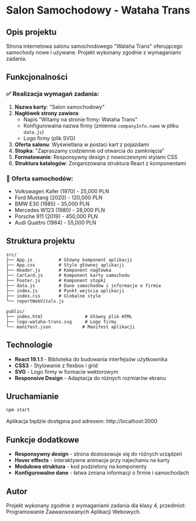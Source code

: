 # Salon Samochodowy - Wataha Trans

## Opis projektu

Strona internetowa salonu samochodowego "Wataha Trans" oferującego samochody nowe i używane. Projekt wykonany zgodnie z wymaganiami zadania.

## Funkcjonalności

### ✅ Realizacja wymagań zadania:

1. **Nazwa karty**: "Salon samochodowy"
2. **Nagłówek strony zawiera**:
   - Napis "Witamy na stronie firmy: Wataha Trans"
   - Konfigurowalna nazwa firmy (zmienna `companyInfo.name` w pliku `data.js`)
   - Logo firmy (plik SVG)
3. **Oferta salonu**: Wyświetlana w postaci kart z pojazdami
4. **Stopka**: "Zapraszamy codziennie od otwarcia do zamknięcia"
5. **Formatowanie**: Responsywny design z nowoczesnymi stylami CSS
6. **Struktura katalogów**: Zorganizowana struktura React z komponentami

### 🚗 Oferta samochodów:

- Volkswagen Kafer (1970) - 25,000 PLN
- Ford Mustang (2020) - 120,000 PLN
- BMW E30 (1985) - 35,000 PLN
- Mercedes W123 (1980) - 28,000 PLN
- Porsche 911 (2019) - 450,000 PLN
- Audi Quattro (1984) - 55,000 PLN

## Struktura projektu

```
src/
├── App.js          # Główny komponent aplikacji
├── App.css         # Style głównej aplikacji
├── Header.js       # Komponent nagłówka
├── CarCard.js      # Komponent karty samochodu
├── Footer.js       # Komponent stopki
├── data.js         # Dane samochodów i informacje o firmie
├── index.js        # Punkt wejścia aplikacji
├── index.css       # Globalne style
└── reportWebVitals.js

public/
├── index.html                # Główny plik HTML
├── logo-wataha-trans.svg     # Logo firmy
└── manifest.json            # Manifest aplikacji
```

## Technologie

- **React 19.1.1** - Biblioteka do budowania interfejsów użytkownika
- **CSS3** - Stylowanie z flexbox i grid
- **SVG** - Logo firmy w formacie wektorowym
- **Responsive Design** - Adaptacja do różnych rozmiarów ekranu

## Uruchamianie

```bash
npm start
```

Aplikacja będzie dostępna pod adresem: http://localhost:3000

## Funkcje dodatkowe

- **Responsywny design** - strona dostosowuje się do różnych urządzeń
- **Hover effects** - interaktywne animacje przy najechaniu na karty
- **Modułowa struktura** - kod podzielony na komponenty
- **Konfigurowalne dane** - łatwa zmiana informacji o firmie i samochodach

## Autor

Projekt wykonany zgodnie z wymaganiami zadania dla klasy 4, przedmiot: Programowanie Zaawansowanych Aplikacji Webowych.